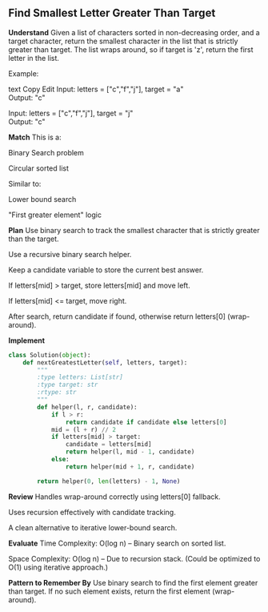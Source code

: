 ## Find Smallest Letter Greater Than Target
**Understand**
Given a list of characters sorted in non-decreasing order, and a target character, return the smallest character in the list that is strictly greater than target.
The list wraps around, so if target is 'z', return the first letter in the list.

Example:

text
Copy
Edit
Input: letters = ["c","f","j"], target = "a"  
Output: "c"

Input: letters = ["c","f","j"], target = "j"  
Output: "c"

**Match**
This is a:

Binary Search problem

Circular sorted list

Similar to:

Lower bound search

"First greater element" logic

**Plan**
Use binary search to track the smallest character that is strictly greater than the target.

Use a recursive binary search helper.

Keep a candidate variable to store the current best answer.

If letters[mid] > target, store letters[mid] and move left.

If letters[mid] <= target, move right.

After search, return candidate if found, otherwise return letters[0] (wrap-around).

**Implement**
```python
class Solution(object):
    def nextGreatestLetter(self, letters, target):
        """
        :type letters: List[str]
        :type target: str
        :rtype: str
        """
        def helper(l, r, candidate):
            if l > r:
                return candidate if candidate else letters[0]
            mid = (l + r) // 2
            if letters[mid] > target:
                candidate = letters[mid]
                return helper(l, mid - 1, candidate)
            else:
                return helper(mid + 1, r, candidate)

        return helper(0, len(letters) - 1, None)
```
**Review**
Handles wrap-around correctly using letters[0] fallback.

Uses recursion effectively with candidate tracking.

A clean alternative to iterative lower-bound search.

**Evaluate**
Time Complexity: O(log n) – Binary search on sorted list.

Space Complexity: O(log n) – Due to recursion stack.
(Could be optimized to O(1) using iterative approach.)

**Pattern to Remember By**
Use binary search to find the first element greater than target.
If no such element exists, return the first element (wrap-around).